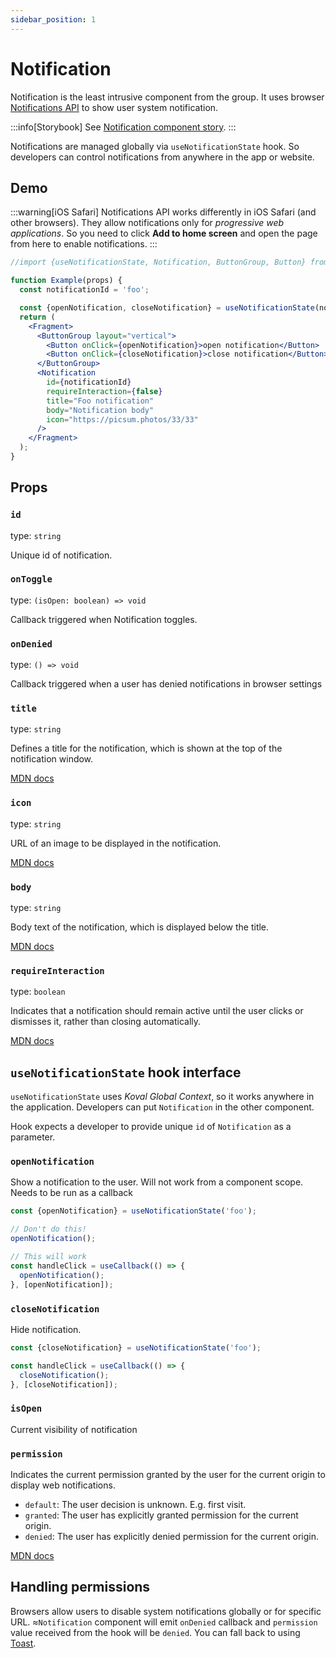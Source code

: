 ```yaml
---
sidebar_position: 1
---
```


# Notification

Notification is the least intrusive component from the group. It uses browser [Notifications API](https://developer.mozilla.org/en-US/docs/Web/API/Notifications_API) to show user system notification.

:::info[Storybook]
See [Notification component story](https://morewings.github.io/koval-ui/?path=/docs/components-notification--docs).
:::

Notifications are managed globally via `useNotificationState` hook. So developers can control notifications from anywhere in the app or website.

## Demo

:::warning[iOS Safari]
Notifications API works differently in iOS Safari (and other browsers). They allow notifications only for _progressive web applications_. So you need to click **Add to home screen** and open the page from here to enable notifications.
:::

```jsx live
//import {useNotificationState, Notification, ButtonGroup, Button} from 'koval-ui';

function Example(props) {
  const notificationId = 'foo';

  const {openNotification, closeNotification} = useNotificationState(notificationId);
  return (
    <Fragment>
      <ButtonGroup layout="vertical">
        <Button onClick={openNotification}>open notification</Button>
        <Button onClick={closeNotification}>close notification</Button>
      </ButtonGroup>
      <Notification
        id={notificationId}
        requireInteraction={false}
        title="Foo notification"
        body="Notification body"
        icon="https://picsum.photos/33/33"
      />
    </Fragment>
  );
}
```

## Props

### `id`

type: `string`

Unique id of notification.

### `onToggle`

type: `(isOpen: boolean) => void`

Callback triggered when Notification toggles.

### `onDenied`

type: `() => void`

Callback triggered when a user has denied notifications in browser settings

### `title`

type: `string`

Defines a title for the notification, which is shown at the top of the notification window.

[MDN docs](https://developer.mozilla.org/en-US/docs/Web/API/Notification/Notification#title)

### `icon`

type: `string`

URL of an image to be displayed in the notification.

[MDN docs](https://developer.mozilla.org/en-US/docs/Web/API/Notification/Notification#icon)

### `body`

type: `string`

Body text of the notification, which is displayed below the title.

[MDN docs](https://developer.mozilla.org/en-US/docs/Web/API/Notification/Notification#body)

### `requireInteraction`

type: `boolean`

Indicates that a notification should remain active until the user clicks or dismisses it, rather than closing automatically.

[MDN docs](https://developer.mozilla.org/en-US/docs/Web/API/Notification/Notification#requireinteraction)

## `useNotificationState` hook interface

`useNotificationState` uses _Koval Global Context_, so it works anywhere in the application. Developers can put `Notification` in the other component.

Hook expects a developer to provide unique `id` of `Notification` as a parameter.

### `openNotification`

Show a notification to the user. Will not work from a component scope. Needs to be run as a callback

```js
const {openNotification} = useNotificationState('foo');

// Don't do this!
openNotification();

// This will work
const handleClick = useCallback(() => {
  openNotification();
}, [openNotification]);
```

### `closeNotification`

Hide notification.

```js
const {closeNotification} = useNotificationState('foo');

const handleClick = useCallback(() => {
  closeNotification();
}, [closeNotification]);
```

### `isOpen`

Current visibility of notification

### `permission`

Indicates the current permission granted by the user for the current origin to display web notifications.

- `default`: The user decision is unknown. E.g. first visit.
- `granted`: The user has explicitly granted permission for the current origin.
- `denied`: The user has explicitly denied permission for the current origin.

[MDN docs](https://developer.mozilla.org/en-US/docs/Web/API/Notification/permission_static)

## Handling permissions

Browsers allow users to disable system notifications globally or for specific URL. ≈`Notification` component will emit `onDenied` callback and `permission` value received from the hook will be `denied`. You can fall back to using [Toast](/docs/floating/toast).

